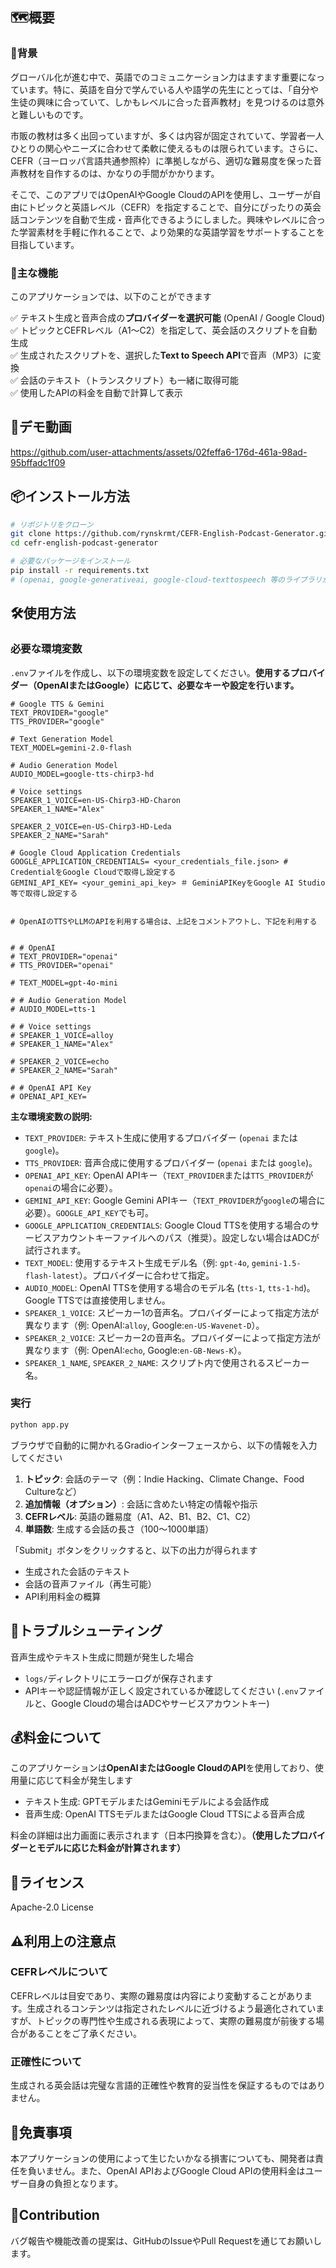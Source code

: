 ## 🗺️概要
### 🎯背景

グローバル化が進む中で、英語でのコミュニケーション力はますます重要になっています。特に、英語を自分で学んでいる人や語学の先生にとっては、「自分や生徒の興味に合っていて、しかもレベルに合った音声教材」を見つけるのは意外と難しいものです。

市販の教材は多く出回っていますが、多くは内容が固定されていて、学習者一人ひとりの関心やニーズに合わせて柔軟に使えるものは限られています。さらに、CEFR（ヨーロッパ言語共通参照枠）に準拠しながら、適切な難易度を保った音声教材を自作するのは、かなりの手間がかかります。

そこで、このアプリではOpenAIやGoogle CloudのAPIを使用し、ユーザーが自由にトピックと英語レベル（CEFR）を指定することで、自分にぴったりの英会話コンテンツを自動で生成・音声化できるようにしました。興味やレベルに合った学習素材を手軽に作れることで、より効果的な英語学習をサポートすることを目指しています。


### 🚀主な機能
このアプリケーションでは、以下のことができます

✅ テキスト生成と音声合成の**プロバイダーを選択可能** (OpenAI / Google Cloud)  
✅ トピックとCEFRレベル（A1〜C2）を指定して、英会話のスクリプトを自動生成  
✅ 生成されたスクリプトを、選択した**Text to Speech API**で音声（MP3）に変換  
✅ 会話のテキスト（トランスクリプト）も一緒に取得可能  
✅ 使用したAPIの料金を自動で計算して表示  

## 🎥デモ動画
https://github.com/user-attachments/assets/02feffa6-176d-461a-98ad-95bffadc1f09

## 📦インストール方法

```bash
# リポジトリをクローン
git clone https://github.com/rynskrmt/CEFR-English-Podcast-Generator.git
cd cefr-english-podcast-generator

# 必要なパッケージをインストール
pip install -r requirements.txt
# (openai, google-generativeai, google-cloud-texttospeech 等のライブラリが含まれます)
```


## 🛠️使用方法
### 必要な環境変数

`.env`ファイルを作成し、以下の環境変数を設定してください。**使用するプロバイダー（OpenAIまたはGoogle）に応じて、必要なキーや設定を行います。**

```dotenv
# Google TTS & Gemini
TEXT_PROVIDER="google"
TTS_PROVIDER="google"

# Text Generation Model
TEXT_MODEL=gemini-2.0-flash

# Audio Generation Model
AUDIO_MODEL=google-tts-chirp3-hd    

# Voice settings
SPEAKER_1_VOICE=en-US-Chirp3-HD-Charon
SPEAKER_1_NAME="Alex"

SPEAKER_2_VOICE=en-US-Chirp3-HD-Leda
SPEAKER_2_NAME="Sarah"

# Google Cloud Application Credentials
GOOGLE_APPLICATION_CREDENTIALS= <your_credentials_file.json> # CredentialをGoogle Cloudで取得し設定する
GEMINI_API_KEY= <your_gemini_api_key> ＃ GeminiAPIKeyをGoogle AI Studio等で取得し設定する


# OpenAIのTTSやLLMのAPIを利用する場合は、上記をコメントアウトし、下記を利用する


# # OpenAI
# TEXT_PROVIDER="openai"
# TTS_PROVIDER="openai"

# TEXT_MODEL=gpt-4o-mini

# # Audio Generation Model
# AUDIO_MODEL=tts-1

# # Voice settings
# SPEAKER_1_VOICE=alloy
# SPEAKER_1_NAME="Alex"

# SPEAKER_2_VOICE=echo
# SPEAKER_2_NAME="Sarah"

# # OpenAI API Key
# OPENAI_API_KEY=
```

**主な環境変数の説明:**

*   `TEXT_PROVIDER`: テキスト生成に使用するプロバイダー (`openai` または `google`)。
*   `TTS_PROVIDER`: 音声合成に使用するプロバイダー (`openai` または `google`)。
*   `OPENAI_API_KEY`: OpenAI APIキー（`TEXT_PROVIDER`または`TTS_PROVIDER`が`openai`の場合に必要）。
*   `GEMINI_API_KEY`: Google Gemini APIキー（`TEXT_PROVIDER`が`google`の場合に必要）。`GOOGLE_API_KEY`でも可。
*   `GOOGLE_APPLICATION_CREDENTIALS`: Google Cloud TTSを使用する場合のサービスアカウントキーファイルへのパス（推奨）。設定しない場合はADCが試行されます。
*   `TEXT_MODEL`: 使用するテキスト生成モデル名（例: `gpt-4o`, `gemini-1.5-flash-latest`）。プロバイダーに合わせて指定。
*   `AUDIO_MODEL`: OpenAI TTSを使用する場合のモデル名 (`tts-1`, `tts-1-hd`)。Google TTSでは直接使用しません。
*   `SPEAKER_1_VOICE`: スピーカー1の音声名。プロバイダーによって指定方法が異なります（例: OpenAI:`alloy`, Google:`en-US-Wavenet-D`）。
*   `SPEAKER_2_VOICE`: スピーカー2の音声名。プロバイダーによって指定方法が異なります（例: OpenAI:`echo`, Google:`en-GB-News-K`）。
*   `SPEAKER_1_NAME`, `SPEAKER_2_NAME`: スクリプト内で使用されるスピーカー名。

### 実行
```bash
python app.py
```

ブラウザで自動的に開かれるGradioインターフェースから、以下の情報を入力してください

1.  **トピック**: 会話のテーマ（例：Indie Hacking、Climate Change、Food Cultureなど）
2.  **追加情報（オプション）**: 会話に含めたい特定の情報や指示
3.  **CEFRレベル**: 英語の難易度（A1、A2、B1、B2、C1、C2）
4.  **単語数**: 生成する会話の長さ（100〜1000単語）

「Submit」ボタンをクリックすると、以下の出力が得られます
- 生成された会話のテキスト
- 会話の音声ファイル（再生可能）
- API利用料金の概算


## 🐛トラブルシューティング

音声生成やテキスト生成に問題が発生した場合
- `logs/`ディレクトリにエラーログが保存されます
- APIキーや認証情報が正しく設定されているか確認してください (`.env`ファイルと、Google Cloudの場合はADCやサービスアカウントキー)

## 💰料金について

このアプリケーションは**OpenAIまたはGoogle CloudのAPI**を使用しており、使用量に応じて料金が発生します
- テキスト生成: GPTモデルまたはGeminiモデルによる会話作成
- 音声生成: OpenAI TTSモデルまたはGoogle Cloud TTSによる音声合成

料金の詳細は出力画面に表示されます（日本円換算を含む）。**（使用したプロバイダーとモデルに応じた料金が計算されます）**

## 📄ライセンス
Apache-2.0 License

## ⚠️利用上の注意点
### CEFRレベルについて
CEFRレベルは目安であり、実際の難易度は内容により変動することがあります。生成されるコンテンツは指定されたレベルに近づけるよう最適化されていますが、トピックの専門性や生成される表現によって、実際の難易度が前後する場合があることをご了承ください。
### 正確性について
生成される英会話は完璧な言語的正確性や教育的妥当性を保証するものではありません。

## 🛑免責事項
本アプリケーションの使用によって生じたいかなる損害についても、開発者は責任を負いません。また、OpenAI APIおよびGoogle Cloud APIの使用料金はユーザー自身の負担となります。

## 🤝Contribution
バグ報告や機能改善の提案は、GitHubのIssueやPull Requestを通じてお願いします。
